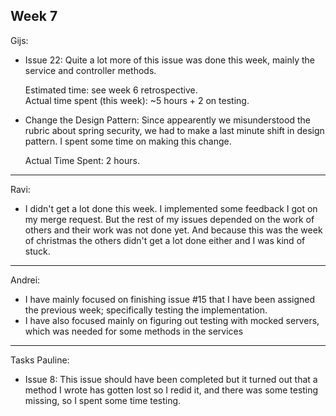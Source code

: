 ## Week 7
Gijs:
- Issue 22: Quite a lot more of this issue was done this week, mainly the service and controller methods.
	
	Estimated time: see week 6 retrospective.\
	Actual time spent (this week): ~5 hours + 2 on testing.

- Change the Design Pattern: Since appearently we misunderstood the rubric about spring security, we had to make a last minute shift in design pattern. I spent some time on making this change.

	Actual Time Spent: 2 hours.
---
Ravi:
- I didn't get a lot done this week. I implemented some feedback I got on my merge request. But the rest of my issues depended on the work of others and their work was not done yet. And because this was the week of christmas the others didn't get a lot done either and I was kind of stuck.

---
Andrei:
- I have mainly focused on finishing issue #15 that I have been assigned the previous week; specifically testing the implementation.
- I have also focused mainly on figuring out testing with mocked servers, which was needed for some methods in the services


---
Tasks Pauline:<br />
- Issue 8: This issue should have been completed but it turned out that a method I wrote has gotten lost so I redid it, and there was some testing missing, so I spent some time testing.



